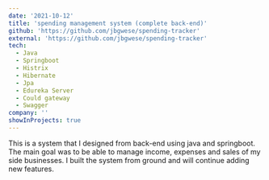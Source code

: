 ```yaml
---
date: '2021-10-12'
title: 'spending management system (complete back-end)'
github: 'https://github.com/jbgwese/spending-tracker'
external: 'https://github.com/jbgwese/spending-tracker'
tech:
  - Java
  - Springboot
  - Histrix
  - Hibernate
  - Jpa
  - Edureka Server
  - Could gateway
  - Swagger
company: ''
showInProjects: true
---
```


This is a system that I designed from back-end using java and springboot. The main goal was to be able to manage income, expenses and sales of my side businesses. I built the system from ground and will continue adding new features.
